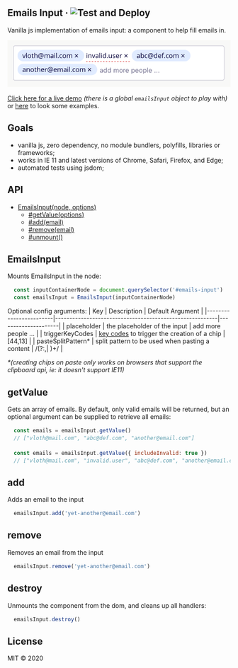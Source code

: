 ## Emails Input &middot; ![Test and Deploy](https://github.com/vloth/emails-input/workflows/Test%20and%20Deploy/badge.svg)
Vanilla js implementation of emails input: a component to help fill emails in.

![screenshot](docs/print.png)

[Click here for a live demo](https://vloth.github.io/emails-input/) _(there is a global `emailsInput` object to play with)_ 
or [here](https://vloth.github.io/emails-input/examples.html) to look some examples.

## Goals
- vanilla js, zero dependency, no module bundlers, polyfills, libraries or frameworks;
- works in IE 11 and latest versions of Chrome, Safari, Firefox, and Edge;
- automated tests using jsdom;

## API

- [EmailsInput(node, options)](#emailsinput)
  - [#getValue(options)](#getvalue)
  - [#add(email)](#add)
  - [#remove(email)](#remove)
  - [#unmount()](#unmount)


## EmailsInput
Mounts EmailsInput in the node:
```js
  const inputContainerNode = document.querySelector('#emails-input')
  const emailsInput = EmailsInput(inputContainerNode)
```
Optional config arguments:
| Key                    | Description                                             | Default Argument    |
|------------------------|---------------------------------------------------------|---------------------|
| placeholder            | the placeholder of the input                            | add more people ... |
| triggerKeyCodes        | [key codes][key_code] to trigger the creation of a chip | [44,13]             |
| pasteSplitPattern&ast; | split pattern to be used when pasting a content         | /(?:,\| )+/         |  


_&ast;(creating chips on paste only works on browsers that support the clipboard api, ie: it doesn't support IE11)_

## getValue
Gets an array of emails. By default, only valid emails will be returned, but an optional argument can be supplied to retrieve all emails:
```js
  const emails = emailsInput.getValue()
  // ["vloth@mail.com", "abc@def.com", "another@email.com"]

  const emails = emailsInput.getValue({ includeInvalid: true })
  // ["vloth@mail.com", "invalid.user", "abc@def.com", "another@email.com"]
```

## add
Adds an email to the input
```js
  emailsInput.add('yet-another@email.com')
```

## remove
Removes an email from the input
```js
  emailsInput.remove('yet-another@email.com')
```

## destroy
Unmounts the component from the dom, and cleans up all handlers:
```js
  emailsInput.destroy()
```

[key_code]: https://developer.mozilla.org/en-US/docs/Web/API/KeyboardEvent/keyCode

## License

MIT © 2020
